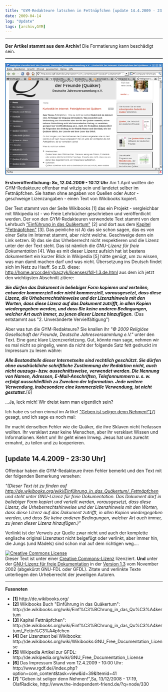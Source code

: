 ```yaml
---
title: "GYM-Redakteure latschen in Fettnäpfchen [update 14.4.2009 - 23:30 Uhr]"
date: 2009-04-14
log: "Update"
tags: [archiv,GYM]
---
```

<hr><b>Der Artikel stammt aus dem Archiv!</b> Die Formatierung kann beschädigt sein.<hr>

![gym_benutzt_wikibooks_text_0.png](gym_benutzt_wikibooks_text_0.png)


<b>Erstveröffentlichung: So, 12.04.2009 - 10:12 Uhr</b>
Am 1.April wollten die GYM-Redakteure offenbar mal witzig sein und landetet selber im Fettnäpfchen. Sie hatten ohne angaben von Quellen oder Autor - geschweige Lizenzangaben - einen Text von Wikibooks kopiert.
<!--break-->
Der Text stammt von der Seite Wikibooks [1] das ein Projekt - vergleichbar mit Wikipedia ist - wo Freie Lehrbücher geschrieben und veröffentlicht werden. Der von den GYM-Redakteuren verwendete Text stammt von dem Lehrbuch <a href="http://de.wikibooks.org/wiki/Einf%C3%BChrung_in_das_Qu%C3%A4kertum">"Einführung in das Quäkertum"</a> [2] und dort aus dem <a href="http://de.wikibooks.org/wiki/Einf%C3%BChrung_in_das_Qu%C3%A4kertum/_Fettn%C3%A4pfchen">Kapitel "Fettnäpfchen"</a> [3]. Das peinliche ist A) das sie schon sagen, das es von einer Seite im Internet stammt, aber nicht welche. Geschweige denn ein Link setzen. B) das sie das Urheberrecht nicht respektieren und die Lizenz unter der der Text steht. Das ist nämlich die <i>GNU-Lizenz für freie Dokumentation</i> [4]. Was es mit dieser Lizenz aufsich hat ist bestens dokumentiert ein kurzer Blick in Wikipedia [5] hätte genügt, um zu wissen, was man damit machen darf und was nicht. Übersetzung ins Deutsch findet sich im Netz zu Hauff. So z.B. diese: http://home.arcor.de/rybaczyk/licenses/fdl-1.3.de.html aus dem ich jetzt den wichtigsten Abschnitt zitiere:

<i><b>Sie dürfen das Dokument in beliebiger Form kopieren und verteilen, entweder kommerziell oder nicht kommerziell, vorausgesetzt, dass diese Lizenz, die Urheberrechtshinweise und der Lizenzhinweis mit den Worten, dass diese Lizenz auf das Dokument zutrifft, in allen Kopien wiedergegeben werden, und dass Sie keine anderen Bedingungen, welcher Art auch immer, zu jenen dieser Lizenz hinzufügen.</b></i>
(Das entstammt aus "2. Unveränderte Vervielfältigung")

Aber was tun die GYM-Redakteure? Sie knallen ihr <i>"© 2009 Religiöse Gesellschaft der Freunde, Deutsche Jahresversammlung e.V."</i> unter den Text. Eine ganz klare Lizenzverletzung. Gut, könnte man sage, nehmen wir es mal nicht so pingelig, wenn da nicht der folgende Satz fett gedruckt im Impressum zu lesen währe:

<i><b>Alle Bestandteile dieser Internetseite sind rechtlich geschützt. Sie dürfen ohne ausdrückliche schriftliche Zustimmung der Redaktion nicht, auch nicht auszugs- bzw. ausschnittsweise, verwendet werden. Die Nennung von Namen, Adressen, E-Mail-Anschriften, Telefonnummern u. s. w. erfolgt ausschließlich zu Zwecken der Information. Jede weitere Verwendung, insbesondere eine kommerzielle Verwendung, ist nicht gestattet.</b></i>[6]

...Ja, leck mich! Wir dreist kann man eigentlich sein?

Ich habe es schon einmal im Artikel <a href="http://www.the-independent-friend.de/?q=node/330">"Geben ist seliger denn Nehmen!"[7]</a> gesagt, und ich sage es noch mal:

Ihr macht denselben Fehler wie die Quäker, die ihre Sklaven nicht freilassen wollten. Ihr versklavt zwar keine Menschen, aber ihr versklavt Wissen und Informationen. Kehrt um! Ihr geht einen Irrweg. Jesus hat uns zurecht ermahnt, zu teilen und zu kooperieren.

<h2>[update 14.4.2009 - 23:30 Uhr]</h2>

Offenbar haben die GYM-Redakteure ihren Fehler bemerkt und den Text mit der folgenden  Bemerkung  versehen:

<i>"(Dieser Text ist zu finden auf http://de.wikibooks.org/wiki/Einführung_in_das_Quäkertum/_Fettnäpfchen und steht unter GNU-Lizenz für freie Dokumentation. Das Dokument darf in beliebiger Form kopiert und verteilt werden, vorausgesetzt, dass diese Lizenz, die Urheberrechtshinweise und der Lizenzhinweis mit den Worten, dass diese Lizenz auf das Dokument zutrifft, in allen Kopien wiedergegeben werden, und dass Sie keine anderen Bedingungen, welcher Art auch immer, zu jenen dieser Lizenz hinzufügen.)"</i>

Verlinkt ist der Verweis zur Quelle zwar nicht und auch der komplette englische original Lizenztext nicht beigefügt oder verlinkt, aber immer hin, die Jungs (und Mädels) sind schon mal auf dem richtigen weg....

<a rel="license" href="http://creativecommons.org/licenses/by-sa/3.0/de/"><img alt="Creative Commons License" style="border-width:0" src="http://i.creativecommons.org/l/by-sa/3.0/de/88x31.png" /></a><br />Dieser <span xmlns:dc="http://purl.org/dc/elements/1.1/" href="http://purl.org/dc/dcmitype/Text" rel="dc:type">Text</span> ist unter einer <a rel="license" href="http://creativecommons.org/licenses/by-sa/3.0/de/">Creative Commons-Lizenz</a> lizenziert. <b>Und</b> unter der <a href="http://de.wikipedia.org/wiki/GFDL">GNU-Lizenz für freie Dokumentation</a> in der <a href="http://www.gnu.org/licenses/fdl-1.3.html">Version 1.3</a> vom November 2002 (abgekürzt GNU-FDL oder GFDL). Zitate und verlinkte Texte unterliegen den Urheberrecht der jeweiligen Autoren.

<hr>
<b>Fussnoten</b>
<ul>
<li> <b>[1]</b> http://de.wikibooks.org/ </li>
<li> <b>[2]</b> Wikibooks Buch "Einführung in das Quäkertum": http://de.wikibooks.org/wiki/Einf%C3%BChrung_in_das_Qu%C3%A4kertum </li>
<li> <b>[3]</b> Kapitel Fettnäpfchen": http://de.wikibooks.org/wiki/Einf%C3%BChrung_in_das_Qu%C3%A4kertum/_Fettn%C3%A4pfchen </li>
<li> <b>[4]</b> Der Lizenztext bei Wikibooks: http://de.wikibooks.org/wiki/Wikibooks:GNU_Free_Documentation_License </li>
<li> <b>[5]</b> Wikipedia Artikel zur GFDL: http://de.wikipedia.org/wiki/GNU_Free_Documentation_License </li>
<li> <b>[6]</b> Das Impressum Stand vom 12.4.2009 - 10:00 Uhr: http://www.rgdf.de//index.php?option=com_content&task=view&id=39&Itemid=41 </li>
<li> <b>[7]</b> "Geben ist seliger denn Nehmen!",Sa, 13/12/2008 - 17:19, OlafRadicke, http://www.the-independent-friend.de/?q=node/330 </li>
</ul>
